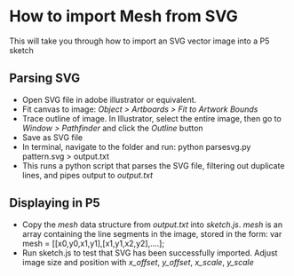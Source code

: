 How to import Mesh from SVG
==============

This will take you through how to import an SVG vector image into a P5 sketch

Parsing SVG
--------------
- Open SVG file in adobe illustrator or equivalent. 
- Fit canvas to image: *Object > Artboards > Fit to Artwork Bounds*
- Trace outline of image. In Illustrator, select the entire image, then go to *Window > Pathfinder* and click the *Outline* button
- Save as SVG file
- In terminal, navigate to the folder and run:
	python parsesvg.py pattern.svg > output.txt
- This runs a python script that parses the SVG file, filtering out duplicate lines, and pipes output to *output.txt*


Displaying in P5
--------------
- Copy the *mesh* data structure from *output.txt* into *sketch.js*. *mesh* is an array containing the line segments in the image, stored in the form:
	var mesh = [[x0,y0,x1,y1],[x1,y1,x2,y2],....];
- Run sketch.js to test that SVG has been successfully imported. Adjust image size and position with *x_offset*, *y_offset*, *x_scale*, *y_scale*

